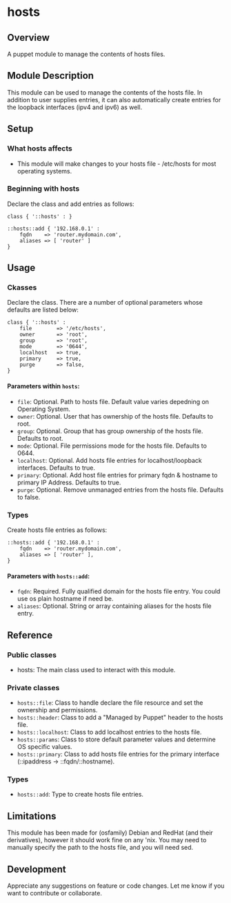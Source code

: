 # hosts

## Overview

A puppet module to manage the contents of hosts files.

## Module Description

This module can be used to manage the contents of the hosts file. In addition
to user supplies entries, it can also automatically create entries for the 
loopback interfaces (ipv4 and ipv6) as well.

## Setup

### What hosts affects

* This module will make changes to your hosts file - /etc/hosts for most
  operating systems.

### Beginning with hosts

Declare the class and add entries as follows:

```
class { '::hosts' : }

::hosts::add { '192.168.0.1' :
    fqdn    => 'router.mydomain.com',
    aliases => [ 'router' ]
}
```

## Usage

### Ckasses

Declare the class. There are a number of optional parameters whose defaults
are listed below:
```
class { '::hosts' :
    file        => '/etc/hosts',
    owner       => 'root',
    group       => 'root',
    mode        => '0644',
    localhost   => true,
    primary     => true,
    purge       => false,
}
```

#### Parameters within `hosts`:
* `file`: Optional. Path to hosts file. Default value varies depedning on Operating System.
* `owner`: Optional. User that has ownership of the hosts file. Defaults to root.
* `group`: Optional. Group that has group ownership of the hosts file. Defaults to root.
* `mode`: Optional. File permissions mode for the hosts file. Defaults to 0644.
* `localhost`: Optional. Add hosts file entries for localhost/loopback interfaces. Defaults to true.
* `primary`: Optional. Add host file entries for primary fqdn & hostname to primary IP Address. Defaults to true.
* `purge`: Optional. Remove unmanaged entries from the hosts file. Defaults to false.

### Types

Create hosts file entries as follows:
```
::hosts::add { '192.168.0.1' :
    fqdn    => 'router.mydomain.com',
    aliases => [ 'router' ],
}
```

#### Parameters with `hosts::add`:
* `fqdn`: Required. Fully qualified domain for the hosts file entry. You could use os plain hostname if need be.
* `aliases`: Optional. String or array containing aliases for the hosts file entry.

## Reference

### Public classes

* hosts: The main class used to interact with this module.

### Private classes

* `hosts::file`: Class to handle declare the file resource and set the ownership and permissions.
* `hosts::header`: Class to add a "Managed by Puppet" header to the hosts file.
* `hosts::localhost`: Class to add localhost entries to the hosts file.
* `hosts::params`: Class to store default parameter values and determine OS specific values.
* `hosts::primary`: Class to add hosts file entries for the primary interface (::ipaddress -> ::fqdn/::hostname).

### Types

* `hosts::add`: Type to create hosts file entries.

## Limitations

This module has been made for (osfamily) Debian and RedHat (and their derivatives), however it should work fine on any
'nix. You may need to manually specify the path to the hosts file, and you will need sed.

## Development

Appreciate any suggestions on feature or code changes. Let me know if you want to contribute or collaborate.

